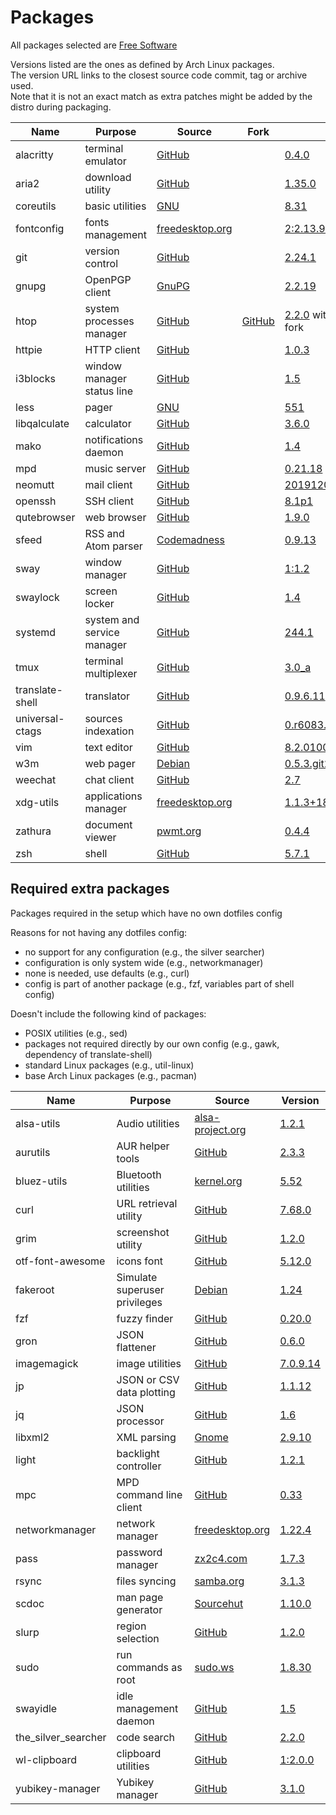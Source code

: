 # Packages

All packages selected are [Free Software](https://www.gnu.org/philosophy/free-sw.en.html)

Versions listed are the ones as defined by Arch Linux packages.  
The version URL links to the closest source code commit, tag or archive used.  
Note that it is not an exact match as extra patches might be added by the distro during packaging.

| Name                   | Purpose                              | Source                                                                 | Fork                                                                   | Version                                                                                                                     |
|------------------------|--------------------------------------|------------------------------------------------------------------------|------------------------------------------------------------------------|-----------------------------------------------------------------------------------------------------------------------------|
| alacritty              | terminal emulator                    | [GitHub](https://github.com/jwilm/alacritty)                           |                                                                        | [0.4.0](https://github.com/jwilm/alacritty/releases/tag/v0.4.0)                                                             |
| aria2                  | download utility                     | [GitHub](https://github.com/aria2/aria2)                               |                                                                        | [1.35.0](https://github.com/aria2/aria2/releases/tag/release-1.35.0)                                                        |
| coreutils              | basic utilities                      | [GNU](http://git.savannah.gnu.org/cgit/coreutils.git/)                 |                                                                        | [8.31](http://git.savannah.gnu.org/cgit/coreutils.git/tag/?h=v8.31)                                                         |
| fontconfig             | fonts management                     | [freedesktop.org](https://cgit.freedesktop.org/fontconfig/)            |                                                                        | [2:2.13.91+24+g75eadca](https://cgit.freedesktop.org/fontconfig/commit/?id=75eadca26648abf69497691ff0f4c7803b9ff23c)        |
| git                    | version control                      | [GitHub](https://github.com/git/git)                                   |                                                                        | [2.24.1](https://github.com/git/git/releases/tag/v2.24.1)                                                                   |
| gnupg                  | OpenPGP client                       | [GnuPG](https://git.gnupg.org/cgi-bin/gitweb.cgi?p=gnupg.git)          |                                                                        | [2.2.19](https://git.gnupg.org/cgi-bin/gitweb.cgi?p=gnupg.git;a=tag;h=gnupg-2.2.19)                                         |
| htop                   | system processes manager             | [GitHub](https://github.com/hishamhm/htop)                             | [GitHub](https://github.com/KoffeinFlummi/htop-vim)                    | [2.2.0](https://github.com/hishamhm/htop/releases/tag/2.2.0) with patches from fork                                         |
| httpie                 | HTTP client                          | [GitHub](https://github.com/jakubroztocil/httpie)                      |                                                                        | [1.0.3](https://github.com/jakubroztocil/httpie/releases/tag/1.0.3)                                                         |
| i3blocks               | window manager status line           | [GitHub](https://github.com/vivien/i3blocks)                           |                                                                        | [1.5](https://github.com/vivien/i3blocks/releases/tag/1.5)                                                                  |
| less                   | pager                                | [GNU](http://ftp.gnu.org/gnu/less/)                                    |                                                                        | [551](http://ftp.gnu.org/gnu/less/less-551.tar.gz)                                                                          |
| libqalculate           | calculator                           | [GitHub](https://github.com/Qalculate/libqalculate)                    |                                                                        | [3.6.0](https://github.com/Qalculate/libqalculate/releases/tag/v3.6.0)                                                      |
| mako                   | notifications daemon                 | [GitHub](https://github.com/emersion/mako)                             |                                                                        | [1.4](https://github.com/emersion/mako/releases/tag/v1.4)                                                                   |
| mpd                    | music server                         | [GitHub](https://github.com/MusicPlayerDaemon/MPD)                     |                                                                        | [0.21.18](https://github.com/MusicPlayerDaemon/MPD/releases/tag/v0.21.18)                                                   |
| neomutt                | mail client                          | [GitHub](https://github.com/neomutt/neomutt)                           |                                                                        | [20191207](https://github.com/neomutt/neomutt/releases/tag/20191207)                                                        |
| openssh                | SSH client                           | [GitHub](https://github.com/openssh/openssh-portable)                  |                                                                        | [8.1p1](https://github.com/openssh/openssh-portable/releases/tag/V_8_1_P1)                                                  |
| qutebrowser            | web browser                          | [GitHub](https://github.com/qutebrowser/qutebrowser)                   |                                                                        | [1.9.0](https://github.com/qutebrowser/qutebrowser/releases/tag/v1.9.0)                                                     |
| sfeed                  | RSS and Atom parser                  | [Codemadness](https://codemadness.org/git/sfeed)                       |                                                                        | [0.9.13](https://codemadness.org/git/sfeed/commit/11ca310bfd7d82f65289afc884d0e57c15559fc8.html)                            |
| sway                   | window manager                       | [GitHub](https://github.com/swaywm/sway)                               |                                                                        | [1:1.2](https://github.com/swaywm/sway/releases/tag/1.2)                                                                    |
| swaylock               | screen locker                        | [GitHub](https://github.com/swaywm/swaylock)                           |                                                                        | [1.4](https://github.com/swaywm/swaylock/releases/tag/1.4)                                                                  |
| systemd                | system and service manager           | [GitHub](https://github.com/systemd/systemd)                           |                                                                        | [244.1](https://github.com/systemd/systemd-stable/releases/tag/v244.1)                                                      |
| tmux                   | terminal multiplexer                 | [GitHub](https://github.com/tmux/tmux)                                 |                                                                        | [3.0_a](https://github.com/tmux/tmux/releases/tag/3.0a)                                                                     |
| translate-shell        | translator                           | [GitHub](https://github.com/soimort/translate-shell)                   |                                                                        | [0.9.6.11](https://github.com/soimort/translate-shell/releases/tag/v0.9.6.11)                                               |
| universal-ctags        | sources indexation                   | [GitHub](https://github.com/universal-ctags/ctags)                     |                                                                        | [0.r6083.2258b24b](https://github.com/universal-ctags/ctags/commit/2258b24b27962615bc609c6139870be8769f578b)                |
| vim                    | text editor                          | [GitHub](https://github.com/vim/vim)                                   |                                                                        | [8.2.0100](https://github.com/vim/vim/releases/tag/v8.2.0100)                                                               |
| w3m                    | web pager                            | [Debian](https://salsa.debian.org/debian/w3m)                          |                                                                        | [0.5.3.git20190105](https://salsa.debian.org/debian/w3m/commit/8e7ee747af00f1a009da42e9633203ea1f7c705e)                    |
| weechat                | chat client                          | [GitHub](https://github.com/weechat/weechat)                           |                                                                        | [2.7](https://github.com/weechat/weechat/releases/tag/v2.7)                                                                 |
| xdg-utils              | applications manager                 | [freedesktop.org](https://cgit.freedesktop.org/xdg/xdg-utils/)         |                                                                        | [1.1.3+18+g0547886](https://cgit.freedesktop.org/xdg/xdg-utils/commit/?id=0547886c0a7ae79145998495a6e3af6a1450d0c7)         |
| zathura                | document viewer                      | [pwmt.org](https://git.pwmt.org/pwmt/zathura)                          |                                                                        | [0.4.4](https://git.pwmt.org/pwmt/zathura/tags/0.4.4)                                                                       |
| zsh                    | shell                                | [GitHub](https://github.com/zsh-users/zsh)                             |                                                                        | [5.7.1](https://github.com/zsh-users/zsh/releases/tag/zsh-5.7.1)                                                            |

## Required extra packages

Packages required in the setup which have no own dotfiles config

Reasons for not having any dotfiles config:
- no support for any configuration (e.g., the silver searcher)
- configuration is only system wide (e.g., networkmanager)
- none is needed, use defaults (e.g., curl)
- config is part of another package (e.g., fzf, variables part of shell config)

Doesn't include the following kind of packages:
- POSIX utilities (e.g., sed)
- packages not required directly by our own config (e.g., gawk, dependency of translate-shell)
- standard Linux packages (e.g., util-linux)
- base Arch Linux packages (e.g., pacman)

| Name                   | Purpose                              | Source                                                                                 | Version                                                                                                                |
|------------------------|--------------------------------------|----------------------------------------------------------------------------------------|------------------------------------------------------------------------------------------------------------------------|
| alsa-utils             | Audio utilities                      | [alsa-project.org](http://git.alsa-project.org/?p=alsa-utils.git)                      | [1.2.1](http://git.alsa-project.org/?p=alsa-utils.git;a=tag;h=v1.2.1)                                                  |
| aurutils               | AUR helper tools                     | [GitHub](https://github.com/AladW/aurutils)                                            | [2.3.3](https://github.com/AladW/aurutils/releases/tag/2.3.3)                                                          |
| bluez-utils            | Bluetooth utilities                  | [kernel.org](https://git.kernel.org/pub/scm/bluetooth/bluez.git)                       | [5.52](https://git.kernel.org/pub/scm/bluetooth/bluez.git/tag/?h=5.52)                                                 |
| curl                   | URL retrieval utility                | [GitHub](https://github.com/curl/curl)                                                 | [7.68.0](https://github.com/curl/curl/releases/tag/curl-7_68_0)                                                        |
| grim                   | screenshot utility                   | [GitHub](https://github.com/emersion/grim)                                             | [1.2.0](https://github.com/emersion/grim/releases/tag/v1.2.0)                                                          |
| otf-font-awesome       | icons font                           | [GitHub](https://github.com/FortAwesome/Font-Awesome)                                  | [5.12.0](https://github.com/FortAwesome/Font-Awesome/releases/tag/5.12.0)                                              |
| fakeroot               | Simulate superuser privileges        | [Debian](http://debian.backend.mirrors.debian.org/debian/pool/main/f/fakeroot)         | [1.24](http://debian.backend.mirrors.debian.org/debian/pool/main/f/fakeroot/fakeroot_1.24.orig.tar.gz)                 |
| fzf                    | fuzzy finder                         | [GitHub](https://github.com/junegunn/fzf)                                              | [0.20.0](https://github.com/junegunn/fzf/releases/tag/0.20.0)                                                          |
| gron                   | JSON flattener                       | [GitHub](https://github.com/tomnomnom/gron)                                            | [0.6.0](https://github.com/tomnomnom/gron/releases/tag/v0.6.0)                                                         |
| imagemagick            | image utilities                      | [GitHub](https://github.com/ImageMagick/ImageMagick)                                   | [7.0.9.14](https://github.com/ImageMagick/ImageMagick/releases/tag/7.0.9-14)                                           |
| jp                     | JSON or CSV data plotting            | [GitHub](https://github.com/sgreben/jp)                                                | [1.1.12](https://github.com/sgreben/jp/releases/tag/1.1.12)                                                            |
| jq                     | JSON processor                       | [GitHub](https://github.com/stedolan/jq)                                               | [1.6](https://github.com/stedolan/jq/releases/tag/jq-1.6)                                                              |
| libxml2                | XML parsing                          | [Gnome](https://gitlab.gnome.org/GNOME/libxml2/)                                       | [2.9.10](https://gitlab.gnome.org/GNOME/libxml2/tags/v2.9.10)                                                          |
| light                  | backlight controller                 | [GitHub](https://github.com/haikarainen/light)                                         | [1.2.1](https://github.com/haikarainen/light/releases/tag/v1.2.1)                                                      |
| mpc                    | MPD command line client              | [GitHub](https://github.com/MusicPlayerDaemon/mpc)                                     | [0.33](https://github.com/MusicPlayerDaemon/mpc/releases/tag/v0.33)                                                    |
| networkmanager         | network manager                      | [freedesktop.org](https://cgit.freedesktop.org/NetworkManager/NetworkManager)          | [1.22.4](https://cgit.freedesktop.org/NetworkManager/NetworkManager/tag/?h=1.22.4)                                     |
| pass                   | password manager                     | [zx2c4.com](https://git.zx2c4.com/password-store/)                                     | [1.7.3](https://git.zx2c4.com/password-store/tag/?h=1.7.3)                                                             |
| rsync                  | files syncing                        | [samba.org](https://git.samba.org/?p=rsync.git)                                        | [3.1.3](https://git.samba.org/?p=rsync.git;a=tag;h=refs/tags/v3.1.3)                                                   |
| scdoc                  | man page generator                   | [Sourcehut](https://git.sr.ht/~sircmpwn/scdoc)                                         | [1.10.0](https://git.sr.ht/~sircmpwn/scdoc/refs/1.10.0)                                                                |
| slurp                  | region selection                     | [GitHub](https://github.com/emersion/slurp)                                            | [1.2.0](https://github.com/emersion/slurp/releases/tag/v1.2.0)                                                         |
| sudo                   | run commands as root                 | [sudo.ws](https://www.sudo.ws/repos/sudo)                                              | [1.8.30](https://www.sudo.ws/repos/sudo/rev/SUDO_1_8_30)                                                               |
| swayidle               | idle management daemon               | [GitHub](https://github.com/swaywm/swayidle)                                           | [1.5](https://github.com/swaywm/swayidle/releases/tag/1.5)                                                             |
| the_silver_searcher    | code search                          | [GitHub](https://github.com/ggreer/the_silver_searcher)                                | [2.2.0](https://github.com/ggreer/the_silver_searcher/releases/tag/2.2.0)                                              |
| wl-clipboard           | clipboard utilities                  | [GitHub](https://github.com/bugaevc/wl-clipboard)                                      | [1:2.0.0](https://github.com/bugaevc/wl-clipboard/releases/tag/v2.0.0)                                                 |
| yubikey-manager        | Yubikey manager                      | [GitHub](https://github.com/Yubico/yubikey-manager)                                    | [3.1.0](https://github.com/Yubico/yubikey-manager/releases/tag/yubikey-manager-3.1.0)                                  |
